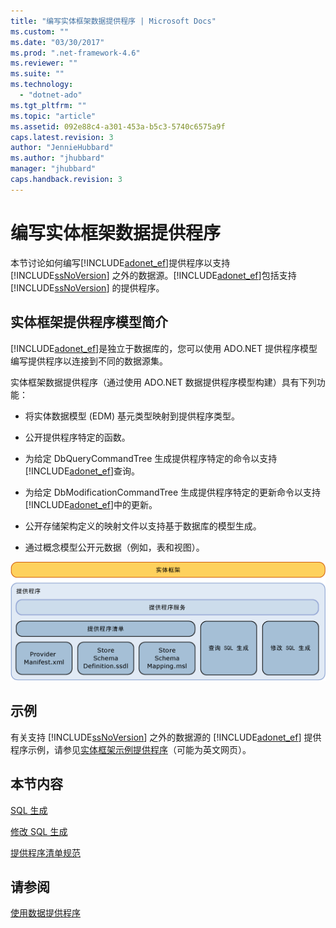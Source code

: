 ```yaml
---
title: "编写实体框架数据提供程序 | Microsoft Docs"
ms.custom: ""
ms.date: "03/30/2017"
ms.prod: ".net-framework-4.6"
ms.reviewer: ""
ms.suite: ""
ms.technology: 
  - "dotnet-ado"
ms.tgt_pltfrm: ""
ms.topic: "article"
ms.assetid: 092e88c4-a301-453a-b5c3-5740c6575a9f
caps.latest.revision: 3
author: "JennieHubbard"
ms.author: "jhubbard"
manager: "jhubbard"
caps.handback.revision: 3
---
```

# 编写实体框架数据提供程序
本节讨论如何编写[!INCLUDE[adonet_ef](../../../../../includes/adonet-ef-md.md)]提供程序以支持 [!INCLUDE[ssNoVersion](../../../../../includes/ssnoversion-md.md)] 之外的数据源。[!INCLUDE[adonet_ef](../../../../../includes/adonet-ef-md.md)]包括支持 [!INCLUDE[ssNoVersion](../../../../../includes/ssnoversion-md.md)] 的提供程序。  
  
## 实体框架提供程序模型简介  
 [!INCLUDE[adonet_ef](../../../../../includes/adonet-ef-md.md)]是独立于数据库的，您可以使用 ADO.NET 提供程序模型编写提供程序以连接到不同的数据源集。  
  
 实体框架数据提供程序（通过使用 ADO.NET 数据提供程序模型构建）具有下列功能：  
  
-   将实体数据模型 \(EDM\) 基元类型映射到提供程序类型。  
  
-   公开提供程序特定的函数。  
  
-   为给定 DbQueryCommandTree 生成提供程序特定的命令以支持[!INCLUDE[adonet_ef](../../../../../includes/adonet-ef-md.md)]查询。  
  
-   为给定 DbModificationCommandTree 生成提供程序特定的更新命令以支持[!INCLUDE[adonet_ef](../../../../../includes/adonet-ef-md.md)]中的更新。  
  
-   公开存储架构定义的映射文件以支持基于数据库的模型生成。  
  
-   通过概念模型公开元数据（例如，表和视图）。  
  
 ![b42a7a5c&#45;0ac0&#45;4911&#45;86be&#45;0460a78760ba](../../../../../docs/framework/data/adonet/ef/media/b42a7a5c-0ac0-4911-86be-0460a78760ba.gif "b42a7a5c\-0ac0\-4911\-86be\-0460a78760ba")  
  
## 示例  
 有关支持 [!INCLUDE[ssNoVersion](../../../../../includes/ssnoversion-md.md)] 之外的数据源的 [!INCLUDE[adonet_ef](../../../../../includes/adonet-ef-md.md)] 提供程序示例，请参见[实体框架示例提供程序](http://go.microsoft.com/fwlink/?LinkId=180616)（可能为英文网页）。  
  
## 本节内容  
 [SQL 生成](../../../../../docs/framework/data/adonet/ef/sql-generation.md)  
  
 [修改 SQL 生成](../../../../../docs/framework/data/adonet/ef/modification-sql-generation.md)  
  
 [提供程序清单规范](../../../../../docs/framework/data/adonet/ef/provider-manifest-specification.md)  
  
## 请参阅  
 [使用数据提供程序](../../../../../docs/framework/data/adonet/ef/working-with-data-providers.md)